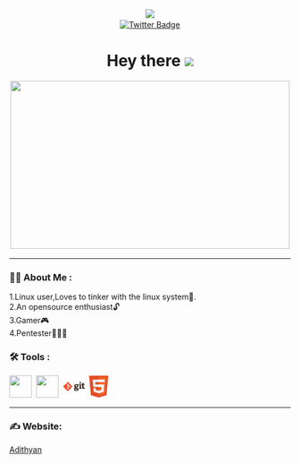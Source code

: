 <div id="header" align="center">
  <img src="https://media.giphy.com/media/3kPDmoWdBpQPNhCnUG/giphy.gif" width="100"/>
</div>
<div id="badges" align="center">
  <a href="https://twitter.com/AdithyanSM3">
    <img src="https://img.shields.io/badge/Twitter-blue?style=for-the-badge&logo=twitter&logoColor=white" alt="Twitter Badge"/>
  </a>
</div>
<h1 align="center" >
  Hey there
  <img src="https://media.giphy.com/media/hvRJCLFzcasrR4ia7z/giphy.gif" width="30px"/>
</h1>
<div align="center">
  <img src="https://media.giphy.com/media/dWesBcTLavkZuG35MI/giphy.gif" width="500" height="300"/>
</div>

---

### :man_technologist: About Me :

<div> 1.Linux user,Loves to tinker with the linux system🐧.</div>
<div> 2.An opensource enthusiast🔓</div>
<div> 3.Gamer🎮</div>
<div> 4.Pentester👨🏻‍💻</div>

### :hammer_and_wrench: Tools :
<div>
  <img src="https://upload.wikimedia.org/wikipedia/commons/3/3e/Manjaro-logo.svg"  width="40" height="40"/>&nbsp;
  <img src="https://upload.wikimedia.org/wikipedia/commons/1/14/Zorin_Logomark.svg"  width="40" height="40"/>&nbsp;
  <img src="https://github.com/devicons/devicon/blob/master/icons/git/git-original-wordmark.svg" title="Git" **alt="Git" width="40" height="40"/>
  <img src="https://github.com/devicons/devicon/blob/master/icons/html5/html5-original.svg" title="HTML5" alt="HTML" width="40" height="40"/>&nbsp;

---

### :writing_hand: Website:
<a href="Adithyan007hack.github.io">Adithyan</a>

